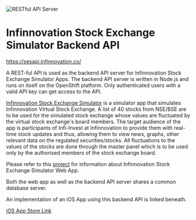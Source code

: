 ![RESTful API Server](https://s4.postimg.org/o5ytba7j1/rest-api.jpg)
# Infinnovation Stock Exchange Simulator Backend API

https://sesapi.infinnovation.co/

A REST-ful API is used as the backend API server for Infinnovation Stock Exchange Simulator Apps. The backend API server is written in Node.js and runs on itself on the OpenShift platform. Only authenticated users with a valid API key can get access to the API.

[Infinnovation Stock Exchange Simulator](https://stockexchangesimulator.infinnovation.co) is a simulator app that simulates Infinnovation Virtual Stock Exchange.
A list of 40 stocks from NSE/BSE are to be used for the simulated stock exchange whose values are fluctuated by the virtual stock exchange's board members. The target audience of the app is participants of Infi-Invest at Infinnovation to provide them with real-time stock updates and thus, allowing them to view news, graphs, other relevant data on the regulated securities/stocks. All fluctuations to the values of the stocks are done through the master panel which is to be used only by the authorised members of the stock exchange board.

Please refer to this [project](https://github.com/DPSN/infinnovation-stock-exchange-simulator) for information about Infinnovation Stock Exchange Simulator Web App.

Both the web app as well as the backend API server shares a common database server.

An implementation of an iOS App using this backend API is linked beneath.

[iOS App Store Link](https://itunes.apple.com/us/app/infinnovation-stock-exchange/id1158873935?ls=1&mt=8)
